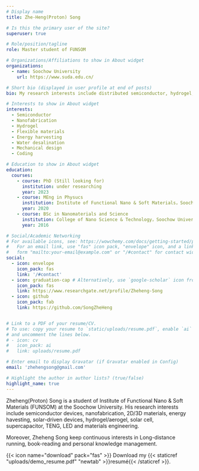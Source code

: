 ```yaml
---
# Display name
title: Zhe-Heng(Proton) Song

# Is this the primary user of the site?
superuser: true

# Role/position/tagline
role: Master student of FUNSOM

# Organizations/Affiliations to show in About widget
organizations:
  - name: Soochow University
    url: https://www.suda.edu.cn/

# Short bio (displayed in user profile at end of posts)
bio: My research interests include distributed semiconductor, hydrogel, flexible sensor, nanostructured, hydrovoltaic, energy harvesting, water desalination, Solar Cell, energy storage, TENG.

# Interests to show in About widget
interests:
  - Semiconductor
  - Nanofabrication
  - Hydrogel
  - Flexible materials
  - Energy harvesting
  - Water desalination
  - Mechanical design
  - Coding

# Education to show in About widget
education:
  courses:
    - course: PhD (Still looking for)
      institution: under researching
      year: 2023
    - course: MEng in Physucs
      institution: Institute of Functional Nano & Soft Materials，Soochow University
      year: 2020
    - course: BSc in Nanomaterials and Science
      institution: College of Nano Science & Technology，Soochow University
      year: 2016

# Social/Academic Networking
# For available icons, see: https://wowchemy.com/docs/getting-started/page-builder/#icons
#   For an email link, use "fas" icon pack, "envelope" icon, and a link in the
#   form "mailto:your-email@example.com" or "/#contact" for contact widget.
social:
  - icon: envelope
    icon_pack: fas
    link: '/#contact'
  - icon: graduation-cap # Alternatively, use `google-scholar` icon from `ai` icon pack
    icon_pack: fas
    link: https://www.researchgate.net/profile/Zheheng-Song
  - icon: github
    icon_pack: fab
    link: https://github.com/SongZheHeng


# Link to a PDF of your resume/CV.
# To use: copy your resume to `static/uploads/resume.pdf`, enable `ai` icons in `params.toml`,
# and uncomment the lines below.
# - icon: cv
#   icon_pack: ai
#   link: uploads/resume.pdf

# Enter email to display Gravatar (if Gravatar enabled in Config)
email: 'zhehengsong@gmail.com'

# Highlight the author in author lists? (true/false)
highlight_name: true
---
```


Zheheng(Proton) Song is a student of  Institute of Functional Nano & Soft Materials (FUNSOM) at the Soochow University. His research interests include semiconductor devices, nanofabrication, 2D/3D materials, energy havesting, solar-driven devices, hydrogel/aerogel, solar cell, supercapacitor, TENG, LED and materials engineering.

Moreover, Zheheng Song keep continuous interests in Long-distance running, book-reading and personal knowledge management.

{{< icon name="download" pack="fas" >}} Download my {{< staticref "uploads/demo_resume.pdf" "newtab" >}}resumé{{< /staticref >}}.
